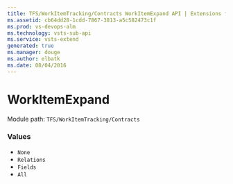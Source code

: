 ```yaml
---
title: TFS/WorkItemTracking/Contracts WorkItemExpand API | Extensions for Visual Studio Team Services
ms.assetid: cb64dd28-1cdd-7867-3813-a5c582473c1f
ms.prod: vs-devops-alm
ms.technology: vsts-sub-api
ms.service: vsts-extend
generated: true
ms.manager: douge
ms.author: elbatk
ms.date: 08/04/2016
---
```


# WorkItemExpand

Module path: `TFS/WorkItemTracking/Contracts`

### Values

* `None` 
* `Relations` 
* `Fields` 
* `All` 
